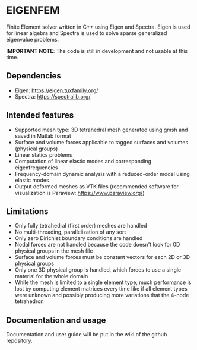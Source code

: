 # EIGENFEM
Finite Element solver written in C++ using Eigen and Spectra.
Eigen is used for linear algebra and Spectra is used to solve sparse generalized eigenvalue problems.

**IMPORTANT NOTE**: The code is still in development and not usable at this time.

## Dependencies
- Eigen: https://eigen.tuxfamily.org/
- Spectra: https://spectralib.org/

## Intended features
- Supported mesh type: 3D tetrahedral mesh generated using gmsh and saved in Matlab format
- Surface and volume forces applicable to tagged surfaces and volumes (physical groups)
- Linear statics problems
- Computation of linear elastic modes and corresponding eigenfrequencies
- Frequency-domain dynamic analysis with a reduced-order model using elastic modes
- Output deformed meshes as VTK files (recommended software for visualization is Paraview: https://www.paraview.org/)

## Limitations
- Only fully tetrahedral (first order) meshes are handled
- No multi-threading, parallelization of any sort
- Only zero Dirichlet boundary conditions are handled
- Nodal forces are not handled because the code doesn't look for 0D physical groups in the mesh file
- Surface and volume forces must be constant vectors for each 2D or 3D physical groups
- Only one 3D physical group is handled, which forces to use a single material for the whole domain
- While the mesh is limited to a single element type, much performance is lost by computing element matrices every time like if all element types were unknown and possibly producing more variations that the 4-node tetrahedron

## Documentation and usage
Documentation and user guide will be put in the wiki of the github repository.